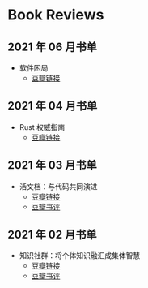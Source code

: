 # Book Reviews

## 2021 年 06 月书单

* 软件困局
    * [豆瓣链接](https://book.douban.com/subject/34907888/)

## 2021 年 04 月书单

* Rust 权威指南
    * [豆瓣链接](https://book.douban.com/subject/35081743/)

## 2021 年 03 月书单

* 活文档：与代码共同演进
    * [豆瓣链接](https://book.douban.com/subject/35372829/)
    * [豆瓣书评](https://book.douban.com/review/13363701/)

## 2021 年 02 月书单

* 知识社群：将个体知识融汇成集体智慧
    * [豆瓣链接](https://book.douban.com/subject/35083568/)
    * [豆瓣书评](https://book.douban.com/review/13290783/)
